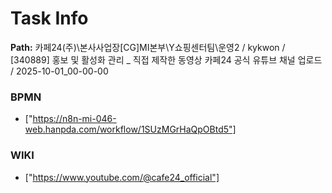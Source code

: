 # Task Info

**Path:** 카페24(주)\본사사업장\[CG]MI본부\Y쇼핑센터팀\운영2 / kykwon / [340889] 홍보 및 활성화 관리 _ 직접 제작한 동영상 카페24 공식 유튜브 채널 업로드 / 2025-10-01_00-00-00

### BPMN
- ["https://n8n-mi-046-web.hanpda.com/workflow/1SUzMGrHaQpOBtd5"]

### WIKI
- ["https://www.youtube.com/@cafe24_official"]


